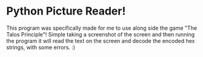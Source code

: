 # Python Picture Reader!
This program was specifically made for me to use along side the game "The Talos Principle"!
Simple taking a screenshot of the screen and then running the program it will read the text on the screen and decode the encoded hex strings, with some errors.
:)

